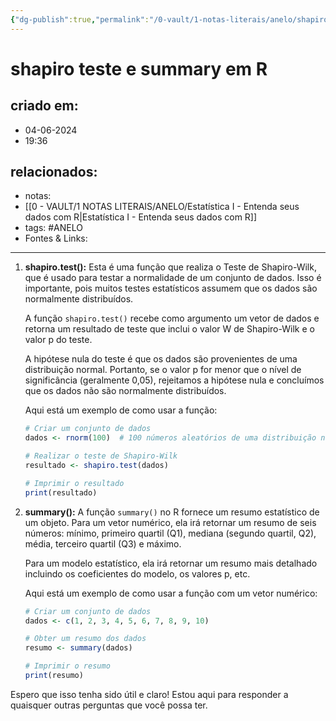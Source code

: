 ```yaml
---
{"dg-publish":true,"permalink":"/0-vault/1-notas-literais/anelo/shapiro-teste-e-summary-em-r/","tags":["ANELO"],"dgHomeLink":true,"dgShowLocalGraph":true,"dgShowFileTree":true,"dgEnableSearch":true,"noteIcon":""}
---
```


# shapiro teste e summary em R

## criado em: 
- 04-06-2024
- 19:36
## relacionados:
- notas:
- [[0 - VAULT/1 NOTAS LITERAIS/ANELO/Estatística I - Entenda seus dados com R\|Estatística I - Entenda seus dados com R]] 
- tags: #ANELO 
- Fontes & Links: 
---

1. **shapiro.test():** Esta é uma função que realiza o Teste de Shapiro-Wilk, que é usado para testar a normalidade de um conjunto de dados. Isso é importante, pois muitos testes estatísticos assumem que os dados são normalmente distribuídos.

   A função `shapiro.test()` recebe como argumento um vetor de dados e retorna um resultado de teste que inclui o valor W de Shapiro-Wilk e o valor p do teste.

   A hipótese nula do teste é que os dados são provenientes de uma distribuição normal. Portanto, se o valor p for menor que o nível de significância (geralmente 0,05), rejeitamos a hipótese nula e concluímos que os dados não são normalmente distribuídos.

   Aqui está um exemplo de como usar a função:

   ```R
   # Criar um conjunto de dados
   dados <- rnorm(100)  # 100 números aleatórios de uma distribuição normal

   # Realizar o teste de Shapiro-Wilk
   resultado <- shapiro.test(dados)

   # Imprimir o resultado
   print(resultado)
   ```

2. **summary():** A função `summary()` no R fornece um resumo estatístico de um objeto. Para um vetor numérico, ela irá retornar um resumo de seis números: mínimo, primeiro quartil (Q1), mediana (segundo quartil, Q2), média, terceiro quartil (Q3) e máximo.

   Para um modelo estatístico, ela irá retornar um resumo mais detalhado incluindo os coeficientes do modelo, os valores p, etc.

   Aqui está um exemplo de como usar a função com um vetor numérico:

   ```R
   # Criar um conjunto de dados
   dados <- c(1, 2, 3, 4, 5, 6, 7, 8, 9, 10)

   # Obter um resumo dos dados
   resumo <- summary(dados)

   # Imprimir o resumo
   print(resumo)
   ```

Espero que isso tenha sido útil e claro! Estou aqui para responder a quaisquer outras perguntas que você possa ter.